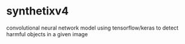 # synthetixv4


convolutional neural network model using tensorflow/keras to detect harmful objects in a given image
